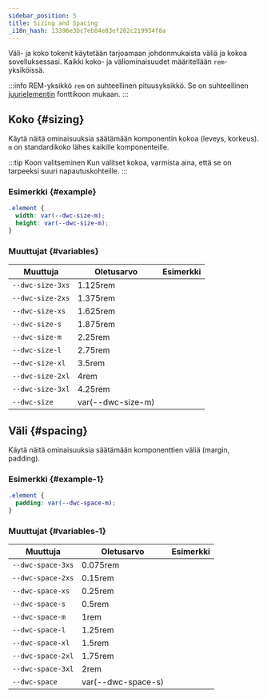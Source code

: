 ```yaml
---
sidebar_position: 5
title: Sizing and Spacing
_i18n_hash: 13396e3bc7eb84e83ef282c219954f8a
---
```

Väli- ja koko tokenit käytetään tarjoamaan johdonmukaista väliä ja kokoa sovelluksessasi. Kaikki koko- ja väliominaisuudet määritellään `rem`-yksiköissä.

:::info REM-yksikkö
`rem` on suhteellinen pituusyksikkö. Se on suhteellinen [juurielementin](https://developer.mozilla.org/en-US/docs/Web/HTML/Element/html) fonttikoon mukaan.
:::

## Koko {#sizing}

Käytä näitä ominaisuuksia säätämään komponentin kokoa (leveys, korkeus). `m` on standardikoko lähes kaikille komponenteille.

:::tip Koon valitseminen
Kun valitset kokoa, varmista aina, että se on tarpeeksi suuri napautuskohteille.
:::

### Esimerkki {#example}

```css
.element {
  width: var(--dwc-size-m);
  height: var(--dwc-size-m);
}
```

### Muuttujat {#variables}

| **Muuttuja**      | **Oletusarvo**    | **Esimerkki**                          |
| ----------------- | ------------------ | -------------------------------------- |
| `--dwc-size-3xs`  | 1.125rem           | <SizingBox size="--dwc-size-3xs" />  |
| `--dwc-size-2xs`  | 1.375rem           | <SizingBox size="--dwc-size-2xs" />  |
| `--dwc-size-xs`   | 1.625rem           | <SizingBox size="--dwc-size-xs" />   |
| `--dwc-size-s`    | 1.875rem           | <SizingBox size="--dwc-size-s" />    |
| `--dwc-size-m`    | 2.25rem            | <SizingBox size="--dwc-size-m" />    |
| `--dwc-size-l`    | 2.75rem            | <SizingBox size="--dwc-size-l" />    |
| `--dwc-size-xl`   | 3.5rem             | <SizingBox size="--dwc-size-xl" />   |
| `--dwc-size-2xl`  | 4rem               | <SizingBox size="--dwc-size-2xl" />  |
| `--dwc-size-3xl`  | 4.25rem            | <SizingBox size="--dwc-size-3xl" />  |
| `--dwc-size`      | var(--dwc-size-m)  | <SizingBox size="--dwc-size" />      |

## Väli {#spacing}

Käytä näitä ominaisuuksia säätämään komponenttien väliä (margin, padding).

### Esimerkki {#example-1}

```css
.element {
  padding: var(--dwc-space-m);
}
```

### Muuttujat {#variables-1}

| **Muuttuja**       | **Oletusarvo**     | **Esimerkki**                             |
| ------------------ | ------------------ | ----------------------------------------- |
| `--dwc-space-3xs`  | 0.075rem           | <SpacingBox space="--dwc-space-3xs" />  |
| `--dwc-space-2xs`  | 0.15rem            | <SpacingBox space="--dwc-space-2xs" />  |
| `--dwc-space-xs`   | 0.25rem            | <SpacingBox space="--dwc-space-xs" />   |
| `--dwc-space-s`    | 0.5rem             | <SpacingBox space="--dwc-space-s" />    |
| `--dwc-space-m`    | 1rem               | <SpacingBox space="--dwc-space-m" />    |
| `--dwc-space-l`    | 1.25rem            | <SpacingBox space="--dwc-space-l" />    |
| `--dwc-space-xl`   | 1.5rem             | <SpacingBox space="--dwc-space-xl" />   |
| `--dwc-space-2xl`  | 1.75rem            | <SpacingBox space="--dwc-space-2xl" />  |
| `--dwc-space-3xl`  | 2rem               | <SpacingBox space="--dwc-space-3xl" />  |
| `--dwc-space`      | var(--dwc-space-s) | <SpacingBox space="--dwc-space" />      |
